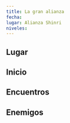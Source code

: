 ```yaml
---
title: La gran alianza
fecha: 
lugar: Alianza Shinri
niveles: 
---
```


## Lugar



## Inicio



## Encuentros



## Enemigos


